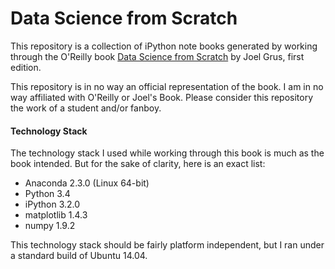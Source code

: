 # Data Science from Scratch

This repository is a collection of iPython note books generated by working through the O'Reilly book [Data Science from Scratch](https://www.goodreads.com/book/show/25407018-data-science-from-scratch) by Joel Grus, first edition.

This repository is in no way an official representation of the book. I am in no way affiliated with O'Reilly or Joel's Book. Please consider this repository the work of a student and/or fanboy.

#### Technology Stack
 
The technology stack I used while working through this book is much as the book intended. But for the sake of clarity, here is an exact list:

* Anaconda 2.3.0 (Linux 64-bit)
* Python 3.4
* iPython 3.2.0
* matplotlib 1.4.3
* numpy 1.9.2

This technology stack should be fairly platform independent, but I ran under a standard build of Ubuntu 14.04.
